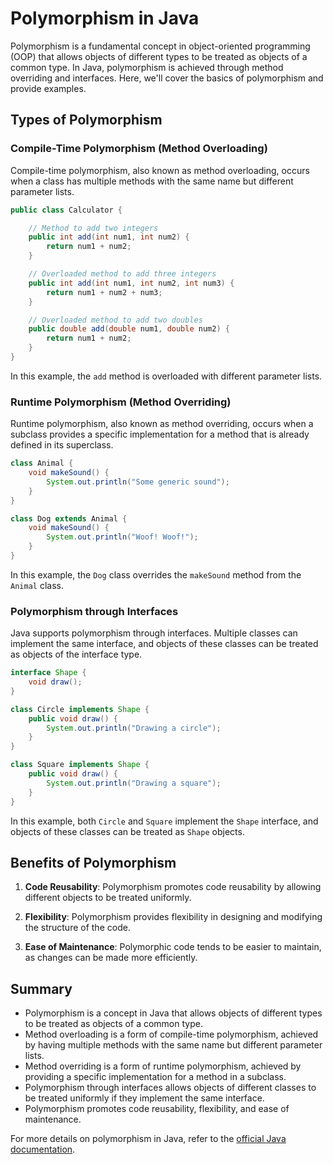 # Polymorphism in Java

Polymorphism is a fundamental concept in object-oriented programming (OOP) that allows objects of different types to be treated as objects of a common type. In Java, polymorphism is achieved through method overriding and interfaces. Here, we'll cover the basics of polymorphism and provide examples.

## Types of Polymorphism

### Compile-Time Polymorphism (Method Overloading)

Compile-time polymorphism, also known as method overloading, occurs when a class has multiple methods with the same name but different parameter lists.

```java
public class Calculator {

    // Method to add two integers
    public int add(int num1, int num2) {
        return num1 + num2;
    }

    // Overloaded method to add three integers
    public int add(int num1, int num2, int num3) {
        return num1 + num2 + num3;
    }

    // Overloaded method to add two doubles
    public double add(double num1, double num2) {
        return num1 + num2;
    }
}
```

In this example, the `add` method is overloaded with different parameter lists.

### Runtime Polymorphism (Method Overriding)

Runtime polymorphism, also known as method overriding, occurs when a subclass provides a specific implementation for a method that is already defined in its superclass.

```java
class Animal {
    void makeSound() {
        System.out.println("Some generic sound");
    }
}

class Dog extends Animal {
    void makeSound() {
        System.out.println("Woof! Woof!");
    }
}
```

In this example, the `Dog` class overrides the `makeSound` method from the `Animal` class.

### Polymorphism through Interfaces

Java supports polymorphism through interfaces. Multiple classes can implement the same interface, and objects of these classes can be treated as objects of the interface type.

```java
interface Shape {
    void draw();
}

class Circle implements Shape {
    public void draw() {
        System.out.println("Drawing a circle");
    }
}

class Square implements Shape {
    public void draw() {
        System.out.println("Drawing a square");
    }
}
```

In this example, both `Circle` and `Square` implement the `Shape` interface, and objects of these classes can be treated as `Shape` objects.

## Benefits of Polymorphism

1. **Code Reusability**: Polymorphism promotes code reusability by allowing different objects to be treated uniformly.

2. **Flexibility**: Polymorphism provides flexibility in designing and modifying the structure of the code.

3. **Ease of Maintenance**: Polymorphic code tends to be easier to maintain, as changes can be made more efficiently.

## Summary

- Polymorphism is a concept in Java that allows objects of different types to be treated as objects of a common type.
- Method overloading is a form of compile-time polymorphism, achieved by having multiple methods with the same name but different parameter lists.
- Method overriding is a form of runtime polymorphism, achieved by providing a specific implementation for a method in a subclass.
- Polymorphism through interfaces allows objects of different classes to be treated uniformly if they implement the same interface.
- Polymorphism promotes code reusability, flexibility, and ease of maintenance.

For more details on polymorphism in Java, refer to the [official Java documentation](https://docs.oracle.com/javase/tutorial/java/IandI/polymorphism.html).
